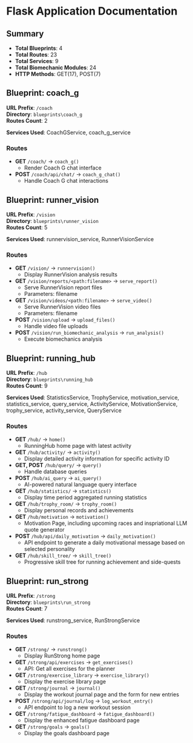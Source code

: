 # Flask Application Documentation  
  
## Summary  
  
- **Total Blueprints**: 4  
- **Total Routes**: 23  
- **Total Services**: 9  
- **Total Biomechanic Modules**: 24  
- **HTTP Methods**: GET(17), POST(7)  
  
## Blueprint: coach_g  
  
**URL Prefix**: `/coach`  
**Directory**: `blueprints\coach_g`  
**Routes Count**: 2  
  
**Services Used**: CoachGService, coach_g_service  
  
### Routes  
  
- **GET** `/coach/` → `coach_g()`  
    - Render Coach G chat interface  
- **POST** `/coach/api/chat/` → `coach_g_chat()`  
    - Handle Coach G chat interactions  
  
## Blueprint: runner_vision  
  
**URL Prefix**: `/vision`  
**Directory**: `blueprints\runner_vision`  
**Routes Count**: 5  
  
**Services Used**: runnervision_service, RunnerVisionService  
  
### Routes  
  
- **GET** `/vision/` → `runnervision()`  
    - Display RunnerVision analysis results  
- **GET** `/vision/reports/<path:filename>` → `serve_report()`  
    - Serve RunnerVision report files  
    - Parameters: filename  
- **GET** `/vision/videos/<path:filename>` → `serve_video()`  
    - Serve RunnerVision video files  
    - Parameters: filename  
- **POST** `/vision/upload` → `upload_files()`  
    - Handle video file uploads  
- **POST** `/vision/run_biomechanic_analysis` → `run_analysis()`  
    - Execute biomechanics analysis  
  
## Blueprint: running_hub  
  
**URL Prefix**: `/hub`  
**Directory**: `blueprints\running_hub`  
**Routes Count**: 9  
  
**Services Used**: StatisticsService, TrophyService, motivation_service, statistics_service, query_service, ActivityService, MotivationService, trophy_service, activity_service, QueryService  
  
### Routes  
  
- **GET** `/hub/` → `home()`  
    - RunningHub home page with latest activity  
- **GET** `/hub/activity/` → `activity()`  
    - Display detailed activity information for specific activity ID  
- **GET, POST** `/hub/query/` → `query()`  
    - Handle database queries  
- **POST** `/hub/ai_query` → `ai_query()`  
    - AI-powered natural language query interface  
- **GET** `/hub/statistics/` → `statistics()`  
    - Display time period aggregated running statistics  
- **GET** `/hub/trophy_room/` → `trophy_room()`  
    - Display personal records and achievements  
- **GET** `/hub/motivation` → `motivation()`  
    - Motivation Page, including upcoming races and inspriational LLM quote generator  
- **POST** `/hub/api/daily_motivation` → `daily_motivation()`  
    - API endpoint to generate a daily motivational message based on selected personality  
- **GET** `/hub/skill_tree/` → `skill_tree()`  
    - Progressive skill tree for running achievement and side-quests  
  
## Blueprint: run_strong  
  
**URL Prefix**: `/strong`  
**Directory**: `blueprints\run_strong`  
**Routes Count**: 7  
  
**Services Used**: runstrong_service, RunStrongService  
  
### Routes  
  
- **GET** `/strong/` → `runstrong()`  
    - Display RunStrong home page  
- **GET** `/strong/api/exercises` → `get_exercises()`  
    - API: Get all exercises for the planner  
- **GET** `/strong/exercise_library` → `exercise_library()`  
    - Display the exercise library page  
- **GET** `/strong/journal` → `journal()`  
    - Display the workout journal page and the form for new entries  
- **POST** `/strong/api/journal/log` → `log_workout_entry()`  
    - API endpoint to log a new workout session  
- **GET** `/strong/fatigue_dashboard` → `fatigue_dashboard()`  
    - Display the enhanced fatigue dashboard page  
- **GET** `/strong/goals` → `goals()`  
    - Display the goals dashboard page  
  
